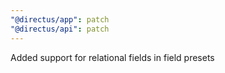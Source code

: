 ```yaml
---
"@directus/app": patch
"@directus/api": patch
---
```


Added support for relational fields in field presets
